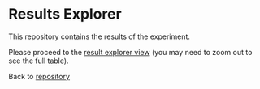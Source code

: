 # Results Explorer

This repository contains the results of the experiment.

Please proceed to the [result explorer view](https://taro-ball.github.io/thesis-results/o_asg_taewa_3_.html) (you may need to zoom out to see the full table).

Back to [repository](https://github.com/taro-ball/thesis-results)
